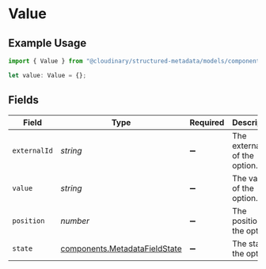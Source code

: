 # Value

## Example Usage

```typescript
import { Value } from "@cloudinary/structured-metadata/models/components";

let value: Value = {};
```

## Fields

| Field                                                                          | Type                                                                           | Required                                                                       | Description                                                                    |
| ------------------------------------------------------------------------------ | ------------------------------------------------------------------------------ | ------------------------------------------------------------------------------ | ------------------------------------------------------------------------------ |
| `externalId`                                                                   | *string*                                                                       | :heavy_minus_sign:                                                             | The external ID of the option.                                                 |
| `value`                                                                        | *string*                                                                       | :heavy_minus_sign:                                                             | The value of the option.                                                       |
| `position`                                                                     | *number*                                                                       | :heavy_minus_sign:                                                             | The position of the option.                                                    |
| `state`                                                                        | [components.MetadataFieldState](../../models/components/metadatafieldstate.md) | :heavy_minus_sign:                                                             | The state of the option.                                                       |